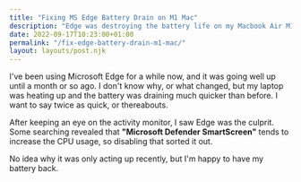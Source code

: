 ```yaml
---
title: "Fixing MS Edge Battery Drain on M1 Mac"
description: "Edge was destroying the battery life on my Macbook Air M1"
date: 2022-09-17T10:23:00+01:00
permalink: "/fix-edge-battery-drain-m1-mac/"
layout: layouts/post.njk
---
```


I've been using Microsoft Edge for a while now, and it was going well up until a month or so ago. I don't know why, or what changed, but my laptop was heating up and the battery was draining much quicker than before. I want to say twice as quick, or thereabouts.

After keeping an eye on the activity monitor, I saw Edge was the culprit. Some searching revealed that __"Microsoft Defender SmartScreen"__ tends to increase the CPU usage, so disabling that sorted it out.

No idea why it was only acting up recently, but I'm happy to have my battery back.